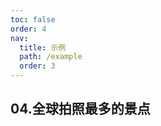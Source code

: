 ```yaml
---
toc: false
order: 4
nav:
  title: 示例
  path: /example
  order: 3
---
```


## 04.全球拍照最多的景点

<code src= './photoSpots/index.tsx' compact="true" defaultShowCode></code>
